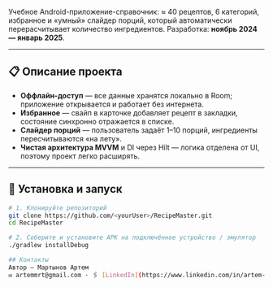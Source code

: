 Учебное Android-приложение-справочник: ≈ 40 рецептов, 6 категорий, избранное и
«умный» слайдер порций, который автоматически перерасчитывает количество
ингредиентов. Разработка: **ноябрь 2024 — январь 2025**.

---

## 📋 Описание проекта

* **Оффлайн-доступ** — все данные хранятся локально в Room; приложение
  открывается и работает без интернета.  
* **Избранное** — свайп в карточке добавляет рецепт в закладки, состояние
  синхронно отражается в списке.  
* **Слайдер порций** — пользователь задаёт 1–10 порций, ингредиенты
  пересчитываются «на лету».  
* **Чистая архитектура MVVM** и DI через Hilt — логика отделена от UI, поэтому
  проект легко расширять.

---

## 🚀 Установка и запуск

```bash
# 1. Клонируйте репозиторий
git clone https://github.com/<yourUser>/RecipeMaster.git
cd RecipeMaster

# 2. Соберите и установите APK на подключённое устройство / эмулятор
./gradlew installDebug

## Контакты
Автор — Мартынов Артем
✉️ artemmrt@gmail.com · 🖇 [LinkedIn](https://www.linkedin.com/in/artem-n-martynov/)
